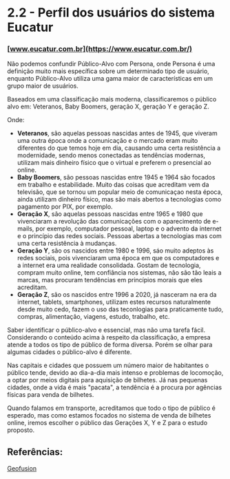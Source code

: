 # 2.2 - Perfil dos usuários do sistema Eucatur <br />
### [www.eucatur.com.br](https://www.eucatur.com.br/)

Não podemos confundir Público-Alvo com Persona, onde Persona é uma definição muito mais específica sobre um determinado tipo de usuário, enquanto Público-Alvo utiliza uma gama maior de características em um grupo maior de usuários.

Baseados em uma classificação mais moderna, classificaremos o público alvo em:
Veteranos, Baby Boomers, geração X, geração Y e geração Z.

Onde:
  - **Veteranos**, são aquelas pessoas nascidas antes de 1945, que viveram uma outra época onde a comunicação e o mercado eram muito diferentes do que temos hoje em dia, causando uma certa resistência a modernidade, sendo menos conectadas as tendências modernas, utilizam mais dinheiro físico que o virtual e preferem o presencial ao online.
  - **Baby Boomers**, são pessoas nascidas entre 1945 e 1964 são focados em trabalho e estabilidade. Muito das coisas que acreditam vem da televisão, que se tornou um popular meio de comunicaçao nesta época, ainda utilizam dinheiro físico, mas são mais abertos a tecnologias como pagamento por PIX, por exemplo.
  - **Geração X**, são aquelas pessoas nascidas entre 1965 e 1980 que vivenciaram a revolução das comunicações com o aparecimento de e-mails, por exemplo, computador pessoal, laptop e o advento da internet e o princípio das redes sociais. Pessoas abertas a tecnologias mas com uma certa resistência à mudanças.
  - **Geração Y**, são os nascidos entre 1980 e 1996, sáo muito adeptos às redes sociais, pois vivenciaram uma época em que os computadores e a internet era uma realidade consolidada. Gostam de tecnologia, compram muito online, tem confiância nos sistemas, não são tão leais a marcas, mas procuram tendências em princípios morais que eles acreditam.
  - **Geração Z**, são os nascidos entre 1996 a 2020, já nasceram na era da internet, tablets, smartphones, utilizam estes recursos naturalmente desde muito cedo, fazem o uso das teconlogias para praticamente tudo, compras, alimentação, viagens, estudo, trabalho, etc.

Saber identificar o público-alvo e essencial, mas não uma tarefa fácil. <br />
Considerando o conteúdo acima à respeito da classificação, a empresa atende a todos os tipo de público de forma diversa. Porém se olhar para algumas cidades o público-alvo é diferente.

Nas capitais e cidades que possuem um número maior de habitantes o público tende, devido ao dia-a-dia mais intenso e problemas de locomoção, a optar por meios digitais para aquisição de bilhetes. Já nas pequenas cidades, onde a vida é mais "pacata", a tendência é a procura por agências físicas para venda de bilhetes.

Quando falamos em transporte, acreditamos que todo o tipo de público é esperado, mas como estamos focados no sistema de venda de bilhetes online, iremos escolher o público das Gerações X, Y e Z para o estudo proposto.

## Referências:
[Geofusion](https://blog.geofusion.com.br/blog/tipos-de-publico-alvo?utm_matchtype=&utm_adgroup=geral&utm_device=c&placement=&gclid=Cj0KCQjwmOm3BhC8ARIsAOSbapVAEUiDxt_QDHrn3u2wf19z3zn6J0MGUOHGCTDb7fVJU--R2RzPg6oaAlDxEALw_wcB&utm_placement=&utm_creative=&utm_source=adwords&utm_campaign=PMAX_ALWAYS_ON_GERAL_GOOGLE&utm_medium=ppc&utm_content=responsivo_pmax_geral&utm_term=&hsa_acc=4920961291&hsa_cam=20772569990&hsa_grp=&hsa_ad=&hsa_src=x&hsa_tgt=&hsa_kw=&hsa_mt=&hsa_net=adwords&hsa_ver=3&gad_source=1)
